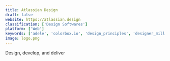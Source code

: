 ```yaml
---
title: Atlassian Design
draft: false 
website: https://atlassian.design
classification: ['Design Softwares']
platform: ['Web']
keywords: ['adele', 'colorbox.io', 'design_principles', 'designer_mill', 'digital_behavioral_design', 'drawkit', 'flowmapp', 'handsome_illustrations', 'invision_design_system_manager', 'interfacer', 'laws_of_ux', 'lottie_by_airbnb', 'product_disrupt', 'shortcuts.design', 'startup_stash', 'ecomm.design']
image: logo.png
---
```

Design, develop, and deliver